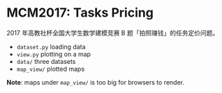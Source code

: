 # MCM2017: Tasks Pricing

2017 年高教社杯全国大学生数学建模竞赛 B 题「拍照赚钱」的任务定价问题。


- `dataset.py` loading data
- `view.py` plotting on a map
- `data/` three datasets
- `map_view/` plotted maps

**Note**: maps under `map_view/` is too big for browsers to render.
